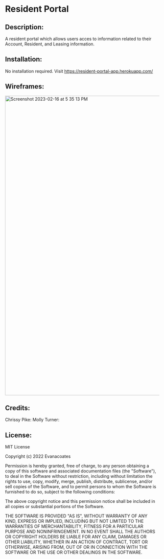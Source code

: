 # Resident Portal

## Description:
A resident portal which allows users acces to information related to their Account, Resident, and Leasing information.

## Installation:
No installation required. Visit https://resident-portal-app.herokuapp.com/

## Wireframes:
<img width="980" alt="Screenshot 2023-02-16 at 5 35 13 PM" src="https://user-images.githubusercontent.com/113846878/219502498-5557dc4f-79dc-48e7-b707-8cae9212b1c5.png">

## Credits:
Chrissy Pike: 
Molly Turner:

## License:

MIT License

Copyright (c) 2022 Evanacoates

Permission is hereby granted, free of charge, to any person obtaining a copy of this software and associated documentation files (the "Software"), to deal in the Software without restriction, including without limitation the rights to use, copy, modify, merge, publish, distribute, sublicense, and/or sell copies of the Software, and to permit persons to whom the Software is furnished to do so, subject to the following conditions:

The above copyright notice and this permission notice shall be included in all copies or substantial portions of the Software.

THE SOFTWARE IS PROVIDED "AS IS", WITHOUT WARRANTY OF ANY KIND, EXPRESS OR IMPLIED, INCLUDING BUT NOT LIMITED TO THE WARRANTIES OF MERCHANTABILITY, FITNESS FOR A PARTICULAR PURPOSE AND NONINFRINGEMENT. IN NO EVENT SHALL THE AUTHORS OR COPYRIGHT HOLDERS BE LIABLE FOR ANY CLAIM, DAMAGES OR OTHER LIABILITY, WHETHER IN AN ACTION OF CONTRACT, TORT OR OTHERWISE, ARISING FROM, OUT OF OR IN CONNECTION WITH THE SOFTWARE OR THE USE OR OTHER DEALINGS IN THE SOFTWARE.

